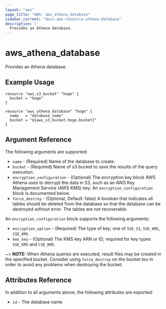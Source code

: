 ```yaml
---
layout: "aws"
page_title: "AWS: aws_athena_database"
sidebar_current: "docs-aws-resource-athena-database"
description: |-
  Provides an Athena database.
---
```


# aws_athena_database

Provides an Athena database.

## Example Usage

```hcl
resource "aws_s3_bucket" "hoge" {
  bucket = "hoge"
}

resource "aws_athena_database" "hoge" {
  name   = "database_name"
  bucket = "${aws_s3_bucket.hoge.bucket}"
}
```

## Argument Reference

The following arguments are supported:

* `name` - (Required) Name of the database to create.
* `bucket` - (Required) Name of s3 bucket to save the results of the query execution.
* `encryption_configuration` - (Optional) The encryption key block AWS Athena uses to decrypt the data in S3, such as an AWS Key Management Service (AWS KMS) key. An `encryption_configuration` block is documented below.
* `force_destroy` - (Optional, Default: false) A boolean that indicates all tables should be deleted from the database so that the database can be destroyed without error. The tables are *not* recoverable.

An `encryption_configuration` block supports the following arguments:

* `encryption_option` - (Required) The type of key; one of `SSE_S3`, `SSE_KMS`, `CSE_KMS`
* `kms_key` - (Optional) The KMS key ARN or ID; required for key types `SSE_KMS` and `CSE_KMS`.

~> **NOTE:** When Athena queries are executed, result files may be created in the specified bucket. Consider using `force_destroy` on the bucket too in order to avoid any problems when destroying the bucket.  

## Attributes Reference

In addition to all arguments above, the following attributes are exported:

* `id` - The database name
